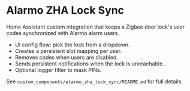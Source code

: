 # Alarmo ZHA Lock Sync

Home Assistant custom integration that keeps a Zigbee door lock's user codes
synchronized with Alarmo alarm users.

- UI config flow: pick the lock from a dropdown.
- Creates a persistent slot mapping per user.
- Removes codes when users are disabled.
- Sends persistent notifications when the lock is unreachable.
- Optional logger filter to mask PINs.

See `custom_components/alarmo_zha_lock_sync/README.md` for full details.
